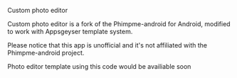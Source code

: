 Custom photo editor

Custom photo editor is a fork of the Phimpme-android for Android, modified to work with Appsgeyser template system.

Please notice that this app is unofficial and it's not affiliated with the Phimpme-android project.

Photo editor template using this code would be availiable soon
